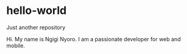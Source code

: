 # hello-world
Just another repository

Hi. My name is Ngigi Nyoro.
I am a passionate developer for web and mobile.
